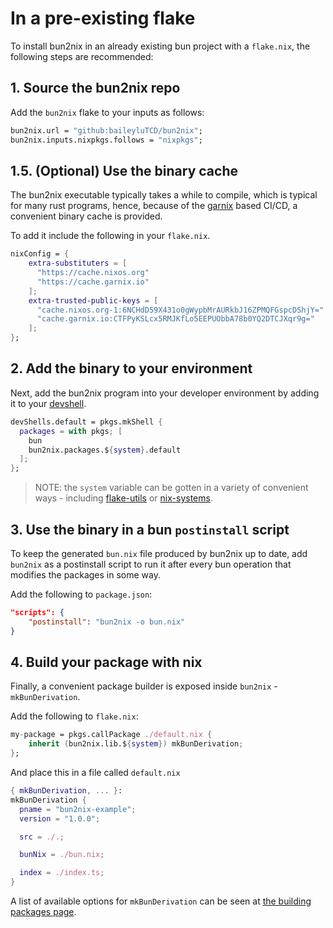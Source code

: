 # In a pre-existing flake

To install bun2nix in an already existing bun project with a `flake.nix`, the following steps are recommended:

## 1. Source the bun2nix repo

Add the `bun2nix` flake to your inputs as follows:

```nix
bun2nix.url = "github:baileyluTCD/bun2nix";
bun2nix.inputs.nixpkgs.follows = "nixpkgs";
```

## 1.5. (Optional) Use the binary cache

The bun2nix executable typically takes a while to compile, which is typical for many rust programs, hence, because of the [garnix](https://garnix.io/) based CI/CD, a convenient binary cache is provided.

To add it include the following in your `flake.nix`.

```nix
nixConfig = {
    extra-substituters = [
      "https://cache.nixos.org"
      "https://cache.garnix.io"
    ];
    extra-trusted-public-keys = [
      "cache.nixos.org-1:6NCHdD59X431o0gWypbMrAURkbJ16ZPMQFGspcDShjY="
      "cache.garnix.io:CTFPyKSLcx5RMJKfLo5EEPUObbA78b0YQ2DTCJXqr9g="
    ];
};
```

## 2. Add the binary to your environment

Next, add the bun2nix program into your developer environment by adding it to your [devshell](https://fasterthanli.me/series/building-a-rust-service-with-nix/part-10).

```nix
devShells.default = pkgs.mkShell {
  packages = with pkgs; [
    bun
    bun2nix.packages.${system}.default
  ];
};
```

> NOTE: the `system` variable can be gotten in a variety of convenient ways - including [flake-utils](https://github.com/numtide/flake-utils) or [nix-systems](https://github.com/nix-systems/nix-systems).

## 3. Use the binary in a bun `postinstall` script

To keep the generated `bun.nix` file produced by bun2nix up to date, add `bun2nix` as a postinstall script to run it after every bun operation that modifies the packages in some way.

Add the following to `package.json`:

```json
"scripts": {
    "postinstall": "bun2nix -o bun.nix"
}
```

## 4. Build your package with nix

Finally, a convenient package builder is exposed inside `bun2nix` - `mkBunDerivation`.

Add the following to `flake.nix`:

```nix
my-package = pkgs.callPackage ./default.nix {
    inherit (bun2nix.lib.${system}) mkBunDerivation;
};
```

And place this in a file called `default.nix`

```nix
{ mkBunDerivation, ... }:
mkBunDerivation {
  pname = "bun2nix-example";
  version = "1.0.0";

  src = ./.;

  bunNix = ./bun.nix;

  index = ./index.ts;
}
```

A list of available options for `mkBunDerivation` can be seen at [the building packages page](./building-packages.md).
